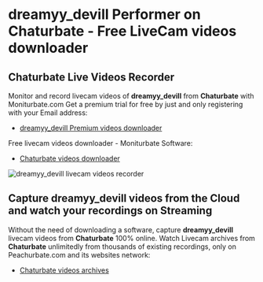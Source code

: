 # dreamyy_devill Performer on Chaturbate - Free LiveCam videos downloader

## Chaturbate Live Videos Recorder

Monitor and record livecam videos of **dreamyy_devill** from **Chaturbate** with Moniturbate.com
Get a premium trial for free by just and only registering with your Email address:
* [dreamyy_devill Premium videos downloader](https://moniturbate.com/request-demo-licence-key.html)

Free livecam videos downloader - Moniturbate Software:
* [Chaturbate videos downloader](https://moniturbate.com/moniturbate-download-software.html)

![dreamyy_devill livecam videos recorder](https://peachurnet.com/templates/moniturbate-software.png)


## Capture dreamyy_devill videos from the Cloud and watch your recordings on Streaming

Without the need of downloading a software, capture **dreamyy_devill** livecam videos from **Chaturbate** 100% online.
Watch Livecam archives from **Chaturbate** unlimitedly from thousands of existing recordings, only on Peachurbate.com and its websites network:
* [Chaturbate videos archives](https://peachurnet.com/)